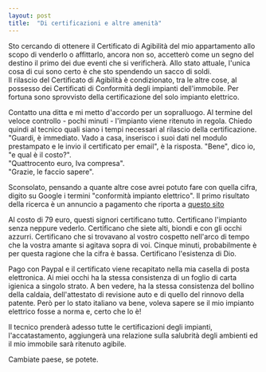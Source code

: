 ```yaml
---
layout: post
title:  "Di certificazioni e altre amenità"
---
```

Sto cercando di ottenere il Certificato di Agibilità del mio appartamento allo scopo di venderlo o affittarlo, ancora non so, accetterò come un segno del destino
il primo dei due eventi che si verificherà. Allo stato attuale, l'unica cosa di cui sono certo è che sto spendendo un sacco di soldi.  
Il rilascio del Certificato di Agibilità è condizionato, tra le altre cose, al possesso dei Certificati di Conformità degli impianti dell'immobile.
Per fortuna sono sprovvisto della certificazione del solo impianto elettrico.

Contatto una ditta e mi metto d'accordo per un sopralluogo. Al termine del veloce controllo - pochi minuti - l'impianto viene ritenuto in regola.
Chiedo quindi al tecnico quali siano i tempi necessari al rilascio della certificazione.  
"Guardi, è immediato. Vado a casa, inserisco i suoi dati nel modulo prestampato e le invio il certificato per email", è la risposta. 
"Bene", dico io, "e qual è il costo?".  
"Quattrocento euro, Iva compresa".  
"Grazie, le faccio sapere".

Sconsolato, pensando a quante altre cose avrei potuto fare con quella cifra, digito su Google i termini "conformità impianto elettrico".
Il primo risultato della ricerca è un annuncio a pagamento che riporta a <a href="https://goo.gl/bDjQh6" target="_blank">questo sito</a>

Al costo di 79 euro, questi signori certificano tutto. Certificano l'impianto senza neppure vederlo. Certificano che siete alti, biondi e con gli occhi azzurri. 
Certificano che si trovavano al vostro cospetto nell'arco di tempo che la vostra amante si agitava sopra di voi. Cinque minuti, probabilmente è per questa ragione
che la cifra è bassa. Certificano l'esistenza di Dio.

Pago con Paypal e il certificato viene recapitato nella mia casella di posta elettronica. Ai miei occhi ha la stessa consistenza di un foglio di carta igienica a singolo strato.
A ben vedere, ha la stessa consistenza del bollino della caldaia, dell'attestato di revisione auto e di quello del rinnovo della patente. Però per lo stato italiano va bene, 
voleva sapere se il mio impianto elettrico fosse a norma e, certo che lo è!

Il tecnico prenderà adesso tutte le certificazioni degli impianti, l'accatastamento, aggiungerà una relazione sulla salubrità degli ambienti ed il mio immobile sarà ritenuto agibile.

Cambiate paese, se potete.




